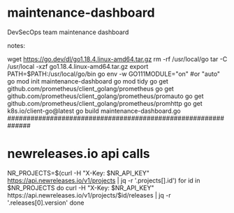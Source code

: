 # maintenance-dashboard
DevSecOps team maintenance dashboard

notes:

wget https://go.dev/dl/go1.18.4.linux-amd64.tar.gz
rm -rf /usr/local/go
tar -C /usr/local -xzf go1.18.4.linux-amd64.tar.gz
export PATH=$PATH:/usr/local/go/bin
go env -w GO111MODULE="on" #or "auto"
go mod init maintenance-dashboard
go mod tidy
go get github.com/prometheus/client_golang/prometheus
go get github.com/prometheus/client_golang/prometheus/promauto
go get github.com/prometheus/client_golang/prometheus/promhttp
go get k8s.io/client-go@latest
go build maintenance-dashboard.go
##############################################################
# newreleases.io api calls
NR_PROJECTS=$(curl -H "X-Key: $NR_API_KEY" https://api.newreleases.io/v1/projects | jq -r '.projects[].id')
for id in $NR_PROJECTS
  do
    curl -H "X-Key: $NR_API_KEY" https://api.newreleases.io/v1/projects/$id/releases | jq -r '.releases[0].version'
  done
